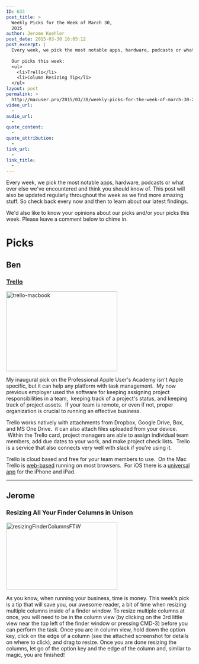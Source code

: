 ```yaml
---
ID: 633
post_title: >
  Weekly Picks for the Week of March 30,
  2015
author: Jerome Koehler
post_date: 2015-03-30 16:05:12
post_excerpt: |
  Every week, we pick the most notable apps, hardware, podcasts or what ever else we've encountered and think you should know of. This post will also be updated regularly throughout the week as we find more amazing stuff. So check back every now and then to learn about our latest findings.
  
  Our picks this week:
  <ul>
  	<li>Trello</li>
  	<li>Column Resizing Tip</li>
  </ul>
layout: post
permalink: >
  http://macuser.pro/2015/03/30/weekly-picks-for-the-week-of-march-30-2015/
video_url:
  - 
audio_url:
  - 
quote_content:
  - 
quote_attribution:
  - 
link_url:
  - 
link_title:
  - 
---
```

Every week, we pick the most notable apps, hardware, podcasts or what ever else we've encountered and think you should know of. This post will also be updated regularly throughout the week as we find more amazing stuff. So check back every now and then to learn about our latest findings.

We'd also like to know your opinions about our picks and/or your picks this week. Please leave a comment below to chime in.

# Picks

## Ben
### [Trello][1]

<a href="http://macuser.pro/wp-content/uploads/2015/03/trello-macbook.jpg"><img class="alignnone size-medium wp-image-638" src="http://macuser.pro/wp-content/uploads/2015/03/trello-macbook-300x216.jpg" alt="trello-macbook" width="300" height="216" /></a>

My inaugural pick on the Professional Apple User's Academy isn't Apple specific, but it can help any platform with task management.  My now previous employer used the software for keeping assigning project responsibilities in a team,  keeping track of a project's status, and keeping track of project assets.  If your team is remote, or even if not, proper organization is crucial to running an effective business.

Trello works natively with attachments from Dropbox, Google Drive, Box, and MS One Drive.  it can also attach files uploaded from your device.  Within the Trello card, project managers are able to assign individual team members, add due dates to your work, and make project check lists.  Trello is a service that also connects very well with slack if you're using it.

Trello is cloud based and free for your team members to use.  On the Mac Trello is <a href="http://www.trello.com">web-based</a> running on most browsers.  For iOS there is a <a href="https://itunes.apple.com/app/trello-organize-anything/id461504587">universal app</a> for the iPhone and iPad.

***

## Jerome
### Resizing All Your Finder Columns in Unison

<a href="http://macuser.pro/wp-content/uploads/2015/04/Screen_Shot_2015-04-05_at_1_46_04_PM.png"><img src="http://macuser.pro/wp-content/uploads/2015/04/Screen_Shot_2015-04-05_at_1_46_04_PM-300x182.png" alt="resizingFinderColumnsFTW" width="300" height="182" class="alignnone size-medium wp-image-650" /></a>

As you know, when running your business, time is money.  This week’s pick is a tip that will save you, our awesome reader, a bit of time when resizing multiple columns inside of a finder window.  To resize multiple columns at once, you will need to be in the column view (by clicking on the 3rd little view near the top left of the finder window or pressing CMD-3) before you can perform the task.  Once you are in column view, hold down the option key, click on the edge of a column (see the attached screenshot for details on where to click), and drag to resize.  Once you are done resizing the columns, let go of the option key and the edge of the column and, similar to magic, you are finished!



[1]: https://trello.com "Trello's website"